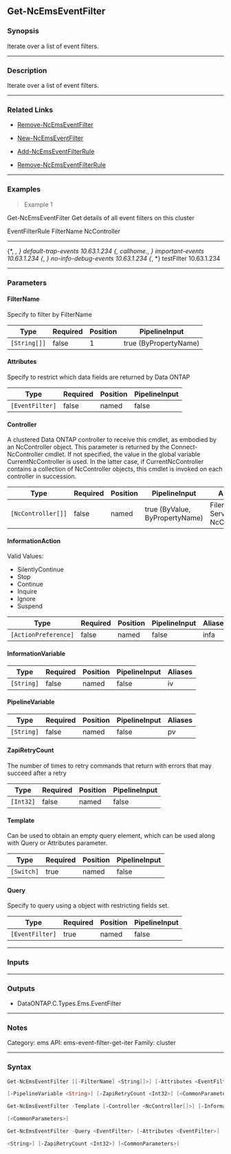 Get-NcEmsEventFilter
--------------------

### Synopsis
Iterate over a list of event filters.

---

### Description

Iterate over a list of event filters.

---

### Related Links
* [Remove-NcEmsEventFilter](Remove-NcEmsEventFilter)

* [New-NcEmsEventFilter](New-NcEmsEventFilter)

* [Add-NcEmsEventFilterRule](Add-NcEmsEventFilterRule)

* [Remove-NcEmsEventFilterRule](Remove-NcEmsEventFilterRule)

---

### Examples
> Example 1

Get-NcEmsEventFilter
Get details of all event filters on this cluster

EventFilterRule                         FilterName                              NcController
---------------                         ----------                              ------------
{*, *, *}                               default-trap-events                     10.63.1.234
{*, callhome.*, *}                      important-events                        10.63.1.234
{*, *}                                  no-info-debug-events                    10.63.1.234
{*, *}                                  testFilter                              10.63.1.234

---

### Parameters
#### **FilterName**
Specify to filter by FilterName

|Type        |Required|Position|PipelineInput        |
|------------|--------|--------|---------------------|
|`[String[]]`|false   |1       |true (ByPropertyName)|

#### **Attributes**
Specify to restrict which data fields are returned by Data ONTAP

|Type           |Required|Position|PipelineInput|
|---------------|--------|--------|-------------|
|`[EventFilter]`|false   |named   |false        |

#### **Controller**
A clustered Data ONTAP controller to receive this cmdlet, as embodied by an NcController object.  This parameter is returned by the Connect-NcController cmdlet.  If not specified, the value in the global variable CurrentNcController is used.  In the latter case, if CurrentNcController contains a collection of NcController objects, this cmdlet is invoked on each controller in succession.

|Type              |Required|Position|PipelineInput                 |Aliases                          |
|------------------|--------|--------|------------------------------|---------------------------------|
|`[NcController[]]`|false   |named   |true (ByValue, ByPropertyName)|Filer<br/>Server<br/>NcController|

#### **InformationAction**

Valid Values:

* SilentlyContinue
* Stop
* Continue
* Inquire
* Ignore
* Suspend

|Type                |Required|Position|PipelineInput|Aliases|
|--------------------|--------|--------|-------------|-------|
|`[ActionPreference]`|false   |named   |false        |infa   |

#### **InformationVariable**

|Type      |Required|Position|PipelineInput|Aliases|
|----------|--------|--------|-------------|-------|
|`[String]`|false   |named   |false        |iv     |

#### **PipelineVariable**

|Type      |Required|Position|PipelineInput|Aliases|
|----------|--------|--------|-------------|-------|
|`[String]`|false   |named   |false        |pv     |

#### **ZapiRetryCount**
The number of times to retry commands that return with errors that may succeed after a retry

|Type     |Required|Position|PipelineInput|
|---------|--------|--------|-------------|
|`[Int32]`|false   |named   |false        |

#### **Template**
Can be used to obtain an empty query element, which can be used along with Query or Attributes parameter.

|Type      |Required|Position|PipelineInput|
|----------|--------|--------|-------------|
|`[Switch]`|true    |named   |false        |

#### **Query**
Specify to query using a object with restricting fields set.

|Type           |Required|Position|PipelineInput|
|---------------|--------|--------|-------------|
|`[EventFilter]`|true    |named   |false        |

---

### Inputs

---

### Outputs
* DataONTAP.C.Types.Ems.EventFilter

---

### Notes
Category: ems
API: ems-event-filter-get-iter
Family: cluster

---

### Syntax
```PowerShell
Get-NcEmsEventFilter [[-FilterName] <String[]>] [-Attributes <EventFilter>] [-Controller <NcController[]>] [-InformationAction <ActionPreference>] [-InformationVariable <String>] 
```
```PowerShell
[-PipelineVariable <String>] [-ZapiRetryCount <Int32>] [<CommonParameters>]
```
```PowerShell
Get-NcEmsEventFilter -Template [-Controller <NcController[]>] [-InformationAction <ActionPreference>] [-InformationVariable <String>] [-PipelineVariable <String>] [-ZapiRetryCount <Int32>] 
```
```PowerShell
[<CommonParameters>]
```
```PowerShell
Get-NcEmsEventFilter -Query <EventFilter> [-Attributes <EventFilter>] [-Controller <NcController[]>] [-InformationAction <ActionPreference>] [-InformationVariable <String>] [-PipelineVariable 
```
```PowerShell
<String>] [-ZapiRetryCount <Int32>] [<CommonParameters>]
```

